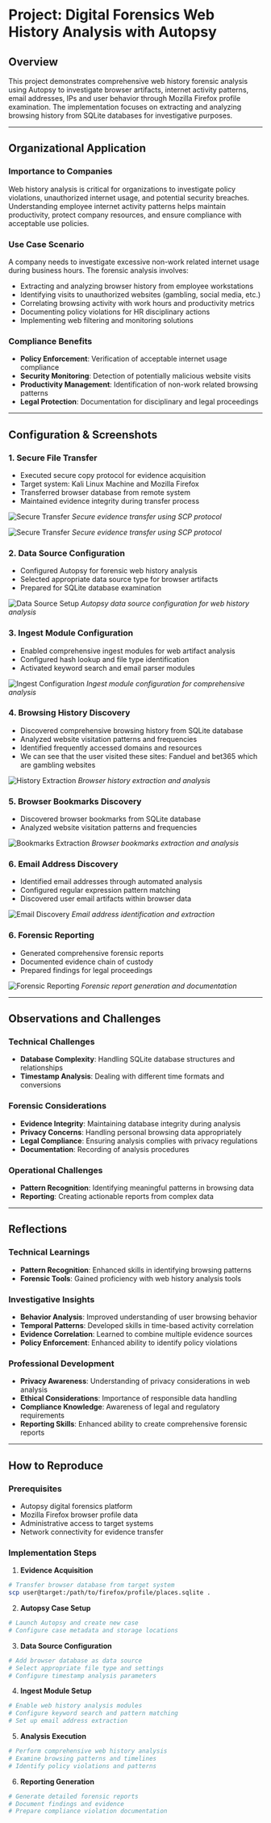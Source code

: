 # Project: Digital Forensics Web History Analysis with Autopsy

## Overview
This project demonstrates comprehensive web history forensic analysis using Autopsy to investigate browser artifacts, internet activity patterns, email addresses, IPs and user behavior through Mozilla Firefox profile examination. The implementation focuses on extracting and analyzing browsing history from SQLite databases for investigative purposes.

---

## Organizational Application

### Importance to Companies
Web history analysis is critical for organizations to investigate policy violations, unauthorized internet usage, and potential security breaches. Understanding employee internet activity patterns helps maintain productivity, protect company resources, and ensure compliance with acceptable use policies.

### Use Case Scenario
A company needs to investigate excessive non-work related internet usage during business hours. The forensic analysis involves:
- Extracting and analyzing browser history from employee workstations
- Identifying visits to unauthorized websites (gambling, social media, etc.)
- Correlating browsing activity with work hours and productivity metrics
- Documenting policy violations for HR disciplinary actions
- Implementing web filtering and monitoring solutions

### Compliance Benefits
- **Policy Enforcement**: Verification of acceptable internet usage compliance
- **Security Monitoring**: Detection of potentially malicious website visits
- **Productivity Management**: Identification of non-work related browsing patterns
- **Legal Protection**: Documentation for disciplinary and legal proceedings

---

## Configuration & Screenshots

### 1. Secure File Transfer
- Executed secure copy protocol for evidence acquisition
- Target system: Kali Linux Machine and Mozilla Firefox
- Transferred browser database from remote system
- Maintained evidence integrity during transfer process

![Secure Transfer](screenshots/mozilla-firefox-scp.png)
*Secure evidence transfer using SCP protocol*

![Secure Transfer](screenshots/secure-transfer.png)
*Secure evidence transfer using SCP protocol*

### 2. Data Source Configuration
- Configured Autopsy for forensic web history analysis
- Selected appropriate data source type for browser artifacts
- Prepared for SQLite database examination

![Data Source Setup](screenshots/data-source-setup.png)
*Autopsy data source configuration for web history analysis*

### 3. Ingest Module Configuration
- Enabled comprehensive ingest modules for web artifact analysis
- Configured hash lookup and file type identification
- Activated keyword search and email parser modules

![Ingest Configuration](screenshots/ingest-configuration.png)
*Ingest module configuration for comprehensive analysis*

### 4. Browsing History Discovery
- Discovered comprehensive browsing history from SQLite database
- Analyzed website visitation patterns and frequencies
- Identified frequently accessed domains and resources
- We can see that the user visited these sites: Fanduel and bet365 which are gambling websites

![History Extraction](screenshots/history-extraction.png)
*Browser history extraction and analysis*

### 5. Browser Bookmarks Discovery
- Discovered browser bookmarks from SQLite database
- Analyzed website visitation patterns and frequencies

![Bookmarks Extraction](screenshots/bookmarks.png)
*Browser bookmarks extraction and analysis*

### 6. Email Address Discovery
- Identified email addresses through automated analysis
- Configured regular expression pattern matching
- Discovered user email artifacts within browser data

![Email Discovery](screenshots/email-discovery.png)
*Email address identification and extraction*

### 6. Forensic Reporting
- Generated comprehensive forensic reports
- Documented evidence chain of custody
- Prepared findings for legal proceedings

![Forensic Reporting](screenshots/forensic-reporting.png)
*Forensic report generation and documentation*

---

## Observations and Challenges

### Technical Challenges
- **Database Complexity**: Handling SQLite database structures and relationships
- **Timestamp Analysis**: Dealing with different time formats and conversions

### Forensic Considerations
- **Evidence Integrity**: Maintaining database integrity during analysis
- **Privacy Concerns**: Handling personal browsing data appropriately
- **Legal Compliance**: Ensuring analysis complies with privacy regulations
- **Documentation**:  Recording of analysis procedures

### Operational Challenges
- **Pattern Recognition**: Identifying meaningful patterns in browsing data
- **Reporting**: Creating actionable reports from complex data

---

## Reflections

### Technical Learnings
- **Pattern Recognition**: Enhanced skills in identifying browsing patterns
- **Forensic Tools**: Gained proficiency with web history analysis tools

### Investigative Insights
- **Behavior Analysis**: Improved understanding of user browsing behavior
- **Temporal Patterns**: Developed skills in time-based activity correlation
- **Evidence Correlation**: Learned to combine multiple evidence sources
- **Policy Enforcement**: Enhanced ability to identify policy violations

### Professional Development
- **Privacy Awareness**: Understanding of privacy considerations in web analysis
- **Ethical Considerations**: Importance of responsible data handling
- **Compliance Knowledge**: Awareness of legal and regulatory requirements
- **Reporting Skills**: Enhanced ability to create comprehensive forensic reports

---

## How to Reproduce

### Prerequisites
- Autopsy digital forensics platform
- Mozilla Firefox browser profile data
- Administrative access to target systems
- Network connectivity for evidence transfer

### Implementation Steps

1. **Evidence Acquisition**
```bash
# Transfer browser database from target system
scp user@target:/path/to/firefox/profile/places.sqlite .
```

2. **Autopsy Case Setup**
```bash
# Launch Autopsy and create new case
# Configure case metadata and storage locations
```

3. **Data Source Configuration**
```bash
# Add browser database as data source
# Select appropriate file type and settings
# Configure timestamp analysis parameters
```

4. **Ingest Module Setup**
```bash
# Enable web history analysis modules
# Configure keyword search and pattern matching
# Set up email address extraction
```

5. **Analysis Execution**
```bash
# Perform comprehensive web history analysis
# Examine browsing patterns and timelines
# Identify policy violations and patterns
```

6. **Reporting Generation**
```bash
# Generate detailed forensic reports
# Document findings and evidence
# Prepare compliance violation documentation
```
